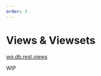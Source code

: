 ```yaml
---
order: 3
---
```


Views & Viewsets
========

[wq.db.rest.views]

WIP

[wq.db.rest.views]: https://github.com/wq/wq.db/blob/master/rest/views.py
